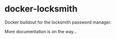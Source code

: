 docker-locksmith
================

Docker buildout for the locksmith password manager.

More documentation is on the way...
